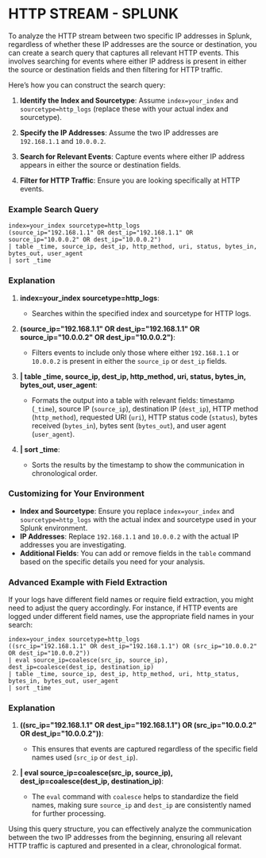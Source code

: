 
# HTTP STREAM - SPLUNK


To analyze the HTTP stream between two specific IP addresses in Splunk, regardless of whether these IP addresses are the source or destination, you can create a search query that captures all relevant HTTP events. This involves searching for events where either IP address is present in either the source or destination fields and then filtering for HTTP traffic.

Here’s how you can construct the search query:

1. **Identify the Index and Sourcetype**: Assume `index=your_index` and `sourcetype=http_logs` (replace these with your actual index and sourcetype).

2. **Specify the IP Addresses**: Assume the two IP addresses are `192.168.1.1` and `10.0.0.2`.

3. **Search for Relevant Events**: Capture events where either IP address appears in either the source or destination fields.

4. **Filter for HTTP Traffic**: Ensure you are looking specifically at HTTP events.

### Example Search Query

```spl
index=your_index sourcetype=http_logs 
(source_ip="192.168.1.1" OR dest_ip="192.168.1.1" OR source_ip="10.0.0.2" OR dest_ip="10.0.0.2") 
| table _time, source_ip, dest_ip, http_method, uri, status, bytes_in, bytes_out, user_agent
| sort _time
```

### Explanation

1. **index=your_index sourcetype=http_logs**:
   - Searches within the specified index and sourcetype for HTTP logs.

2. **(source_ip="192.168.1.1" OR dest_ip="192.168.1.1" OR source_ip="10.0.0.2" OR dest_ip="10.0.0.2")**:
   - Filters events to include only those where either `192.168.1.1` or `10.0.0.2` is present in either the `source_ip` or `dest_ip` fields.

3. **| table _time, source_ip, dest_ip, http_method, uri, status, bytes_in, bytes_out, user_agent**:
   - Formats the output into a table with relevant fields: timestamp (`_time`), source IP (`source_ip`), destination IP (`dest_ip`), HTTP method (`http_method`), requested URI (`uri`), HTTP status code (`status`), bytes received (`bytes_in`), bytes sent (`bytes_out`), and user agent (`user_agent`).

4. **| sort _time**:
   - Sorts the results by the timestamp to show the communication in chronological order.

### Customizing for Your Environment

- **Index and Sourcetype**: Ensure you replace `index=your_index` and `sourcetype=http_logs` with the actual index and sourcetype used in your Splunk environment.
- **IP Addresses**: Replace `192.168.1.1` and `10.0.0.2` with the actual IP addresses you are investigating.
- **Additional Fields**: You can add or remove fields in the `table` command based on the specific details you need for your analysis.

### Advanced Example with Field Extraction

If your logs have different field names or require field extraction, you might need to adjust the query accordingly. For instance, if HTTP events are logged under different field names, use the appropriate field names in your search:

```spl
index=your_index sourcetype=http_logs 
((src_ip="192.168.1.1" OR dest_ip="192.168.1.1") OR (src_ip="10.0.0.2" OR dest_ip="10.0.0.2")) 
| eval source_ip=coalesce(src_ip, source_ip), dest_ip=coalesce(dest_ip, destination_ip)
| table _time, source_ip, dest_ip, http_method, uri, http_status, bytes_in, bytes_out, user_agent
| sort _time
```

### Explanation

1. **((src_ip="192.168.1.1" OR dest_ip="192.168.1.1") OR (src_ip="10.0.0.2" OR dest_ip="10.0.0.2"))**:
   - This ensures that events are captured regardless of the specific field names used (`src_ip` or `dest_ip`).

2. **| eval source_ip=coalesce(src_ip, source_ip), dest_ip=coalesce(dest_ip, destination_ip)**:
   - The `eval` command with `coalesce` helps to standardize the field names, making sure `source_ip` and `dest_ip` are consistently named for further processing.

Using this query structure, you can effectively analyze the communication between the two IP addresses from the beginning, ensuring all relevant HTTP traffic is captured and presented in a clear, chronological format.